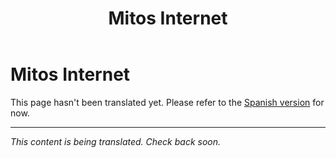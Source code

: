﻿---
title: Mitos Internet
---

<!-- TODO: translation missing -->

# Mitos Internet

This page hasn't been translated yet. Please refer to the [Spanish version](/es/mitos-internet) for now.

---

*This content is being translated. Check back soon.*
